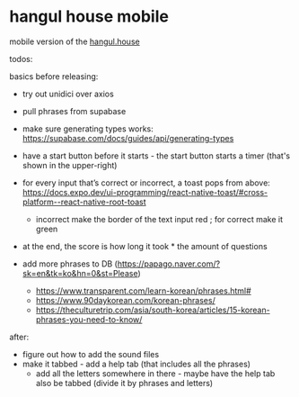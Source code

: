 # hangul house mobile

mobile version of the [hangul.house](https://hangul.house)

todos:

basics before releasing:

- try out unidici over axios

- pull phrases from supabase
- make sure generating types works: https://supabase.com/docs/guides/api/generating-types
- have a start button before it starts - the start button starts a timer (that's shown in the upper-right)
- for every input that’s correct or incorrect, a toast pops from above: https://docs.expo.dev/ui-programming/react-native-toast/#cross-platform--react-native-root-toast
    - incorrect make the border of the text input red ; for correct make it green
- at the end, the score is how long it took * the amount of questions
- add more phrases to DB (https://papago.naver.com/?sk=en&tk=ko&hn=0&st=Please)
    - https://www.transparent.com/learn-korean/phrases.html#
    - https://www.90daykorean.com/korean-phrases/
    - https://theculturetrip.com/asia/south-korea/articles/15-korean-phrases-you-need-to-know/

after:

- figure out how to add the sound files
- make it tabbed - add a help tab (that includes all the phrases)
    - add all the letters somewhere in there - maybe have the help tab also be tabbed (divide it by phrases and letters)